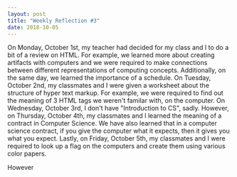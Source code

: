 ```yaml
---
layout: post
title: "Weekly Reflection #3"
date: 2018-10-05
---
```


<p>On Monday, October 1st, my teacher had decided for my class and I to do a bit of a review on HTML. For example, we learned more about creating artifacts with computers and we were required to make connections between different representations of computing concepts. Additionally, on the same day, we learned the importance of a schedule. On Tuesday, October 2nd, my classmates and I were given a worksheet about the structure of hyper text markup. For example, we were required to find out the meaning of 3 HTML tags we weren't familar with, on the computer. On Wednesday, October 3rd, I don't have "Introduction to CS", sadly. However, on Thursday, October 4th, my classmates and I learned the meaning of a contract in Computer Science. We have also learned that in a computer science contract, if you give the computer what it expects, then it gives you what you expect. Lastly, on Friday, October 5th, my classmates and I were required to look up a flag on the computers and create them using various color papers.</p>

<p>However</p>
